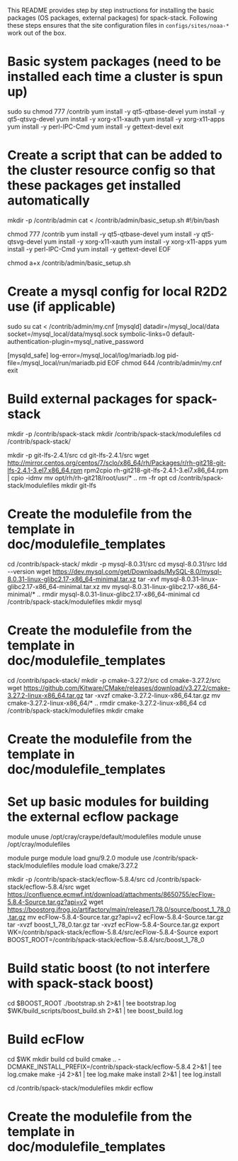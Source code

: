 This README provides step by step instructions for installing the basic packages
(OS packages, external packages) for spack-stack. Following these steps ensures
that the site configuration files in `configs/sites/noaa-*` work out of the box.

# Basic system packages (need to be installed each time a cluster is spun up)

sudo su
chmod 777 /contrib
yum install -y qt5-qtbase-devel
yum install -y qt5-qtsvg-devel
yum install -y xorg-x11-xauth
yum install -y xorg-x11-apps
yum install -y perl-IPC-Cmd
yum install -y gettext-devel
exit

# Create a script that can be added to the cluster resource config so that these packages get installed automatically

mkdir -p /contrib/admin
cat <<EOF > /contrib/admin/basic_setup.sh
#!/bin/bash

chmod 777 /contrib
yum install -y qt5-qtbase-devel
yum install -y qt5-qtsvg-devel
yum install -y xorg-x11-xauth
yum install -y xorg-x11-apps
yum install -y perl-IPC-Cmd
yum install -y gettext-devel
EOF

chmod a+x /contrib/admin/basic_setup.sh

# Create a mysql config for local R2D2 use (if applicable)

sudo su
cat <<EOF > /contrib/admin/my.cnf
[mysqld]
datadir=/mysql_local/data
socket=/mysql_local/data/mysql.sock
symbolic-links=0
default-authentication-plugin=mysql_native_password

[mysqld_safe]
log-error=/mysql_local/log/mariadb.log
pid-file=/mysql_local/run/mariadb.pid
EOF
chmod 644 /contrib/admin/my.cnf
exit

# Build external packages for spack-stack

mkdir -p /contrib/spack-stack
mkdir /contrib/spack-stack/modulefiles
cd /contrib/spack-stack/

mkdir -p git-lfs-2.4.1/src
cd git-lfs-2.4.1/src
wget http://mirror.centos.org/centos/7/sclo/x86_64/rh/Packages/r/rh-git218-git-lfs-2.4.1-3.el7.x86_64.rpm
rpm2cpio rh-git218-git-lfs-2.4.1-3.el7.x86_64.rpm | cpio -idmv
mv opt/rh/rh-git218/root/usr/* ..
rm -fr opt
cd /contrib/spack-stack/modulefiles
mkdir git-lfs
# Create the modulefile from the template in doc/modulefile_templates

cd /contrib/spack-stack/
mkdir -p mysql-8.0.31/src
cd mysql-8.0.31/src
ldd --version
wget https://dev.mysql.com/get/Downloads/MySQL-8.0/mysql-8.0.31-linux-glibc2.17-x86_64-minimal.tar.xz
tar -xvf mysql-8.0.31-linux-glibc2.17-x86_64-minimal.tar.xz
mv mysql-8.0.31-linux-glibc2.17-x86_64-minimal/* ..
rmdir mysql-8.0.31-linux-glibc2.17-x86_64-minimal
cd /contrib/spack-stack/modulefiles
mkdir mysql
# Create the modulefile from the template in doc/modulefile_templates

cd /contrib/spack-stack/
mkdir -p cmake-3.27.2/src
cd cmake-3.27.2/src
wget https://github.com/Kitware/CMake/releases/download/v3.27.2/cmake-3.27.2-linux-x86_64.tar.gz
tar -xvzf cmake-3.27.2-linux-x86_64.tar.gz
mv cmake-3.27.2-linux-x86_64/* ..
rmdir cmake-3.27.2-linux-x86_64
cd /contrib/spack-stack/modulefiles
mkdir cmake
# Create the modulefile from the template in doc/modulefile_templates

# Set up basic modules for building the external ecflow package
module unuse /opt/cray/craype/default/modulefiles
module unuse /opt/cray/modulefiles

module purge
module load gnu/9.2.0
module use /contrib/spack-stack/modulefiles
module load cmake/3.27.2

mkdir -p /contrib/spack-stack/ecflow-5.8.4/src
cd /contrib/spack-stack/ecflow-5.8.4/src
wget https://confluence.ecmwf.int/download/attachments/8650755/ecFlow-5.8.4-Source.tar.gz?api=v2
wget https://boostorg.jfrog.io/artifactory/main/release/1.78.0/source/boost_1_78_0.tar.gz
mv ecFlow-5.8.4-Source.tar.gz\?api\=v2 ecFlow-5.8.4-Source.tar.gz
tar -xvzf boost_1_78_0.tar.gz
tar -xvzf ecFlow-5.8.4-Source.tar.gz
export WK=/contrib/spack-stack/ecflow-5.8.4/src/ecFlow-5.8.4-Source
export BOOST_ROOT=/contrib/spack-stack/ecflow-5.8.4/src/boost_1_78_0

# Build static boost (to not interfere with spack-stack boost)
cd $BOOST_ROOT
./bootstrap.sh 2>&1 | tee bootstrap.log
$WK/build_scripts/boost_build.sh 2>&1 | tee boost_build.log

# Build ecFlow
cd $WK
mkdir build
cd build
cmake .. -DCMAKE_INSTALL_PREFIX=/contrib/spack-stack/ecflow-5.8.4 2>&1 | tee log.cmake
make -j4 2>&1 | tee log.make
make install 2>&1 | tee log.install

cd /contrib/spack-stack/modulefiles
mkdir ecflow
# Create the modulefile from the template in doc/modulefile_templates
